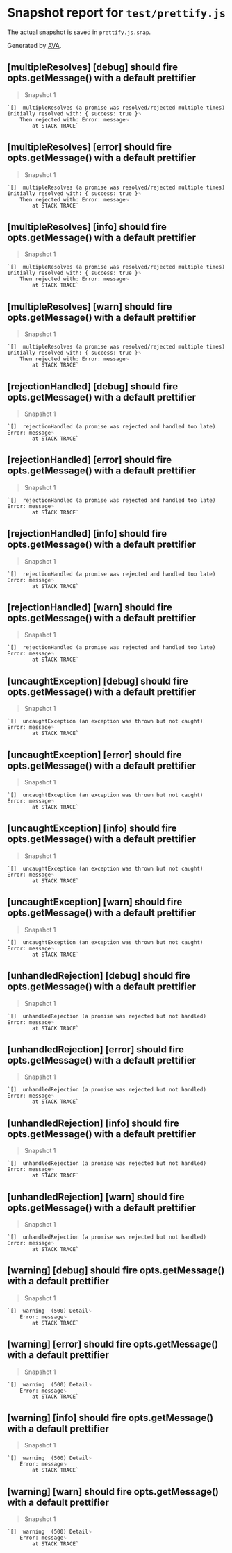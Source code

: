 # Snapshot report for `test/prettify.js`

The actual snapshot is saved in `prettify.js.snap`.

Generated by [AVA](https://ava.li).

## [multipleResolves] [debug] should fire opts.getMessage() with a default prettifier

> Snapshot 1

    `[]  multipleResolves (a promise was resolved/rejected multiple times)  Initially resolved with: { success: true }␊
        Then rejected with: Error: message␊
            at STACK TRACE`

## [multipleResolves] [error] should fire opts.getMessage() with a default prettifier

> Snapshot 1

    `[]  multipleResolves (a promise was resolved/rejected multiple times)  Initially resolved with: { success: true }␊
        Then rejected with: Error: message␊
            at STACK TRACE`

## [multipleResolves] [info] should fire opts.getMessage() with a default prettifier

> Snapshot 1

    `[]  multipleResolves (a promise was resolved/rejected multiple times)  Initially resolved with: { success: true }␊
        Then rejected with: Error: message␊
            at STACK TRACE`

## [multipleResolves] [warn] should fire opts.getMessage() with a default prettifier

> Snapshot 1

    `[]  multipleResolves (a promise was resolved/rejected multiple times)  Initially resolved with: { success: true }␊
        Then rejected with: Error: message␊
            at STACK TRACE`

## [rejectionHandled] [debug] should fire opts.getMessage() with a default prettifier

> Snapshot 1

    `[]  rejectionHandled (a promise was rejected and handled too late)  Error: message␊
            at STACK TRACE`

## [rejectionHandled] [error] should fire opts.getMessage() with a default prettifier

> Snapshot 1

    `[]  rejectionHandled (a promise was rejected and handled too late)  Error: message␊
            at STACK TRACE`

## [rejectionHandled] [info] should fire opts.getMessage() with a default prettifier

> Snapshot 1

    `[]  rejectionHandled (a promise was rejected and handled too late)  Error: message␊
            at STACK TRACE`

## [rejectionHandled] [warn] should fire opts.getMessage() with a default prettifier

> Snapshot 1

    `[]  rejectionHandled (a promise was rejected and handled too late)  Error: message␊
            at STACK TRACE`

## [uncaughtException] [debug] should fire opts.getMessage() with a default prettifier

> Snapshot 1

    `[]  uncaughtException (an exception was thrown but not caught)  Error: message␊
            at STACK TRACE`

## [uncaughtException] [error] should fire opts.getMessage() with a default prettifier

> Snapshot 1

    `[]  uncaughtException (an exception was thrown but not caught)  Error: message␊
            at STACK TRACE`

## [uncaughtException] [info] should fire opts.getMessage() with a default prettifier

> Snapshot 1

    `[]  uncaughtException (an exception was thrown but not caught)  Error: message␊
            at STACK TRACE`

## [uncaughtException] [warn] should fire opts.getMessage() with a default prettifier

> Snapshot 1

    `[]  uncaughtException (an exception was thrown but not caught)  Error: message␊
            at STACK TRACE`

## [unhandledRejection] [debug] should fire opts.getMessage() with a default prettifier

> Snapshot 1

    `[]  unhandledRejection (a promise was rejected but not handled)  Error: message␊
            at STACK TRACE`

## [unhandledRejection] [error] should fire opts.getMessage() with a default prettifier

> Snapshot 1

    `[]  unhandledRejection (a promise was rejected but not handled)  Error: message␊
            at STACK TRACE`

## [unhandledRejection] [info] should fire opts.getMessage() with a default prettifier

> Snapshot 1

    `[]  unhandledRejection (a promise was rejected but not handled)  Error: message␊
            at STACK TRACE`

## [unhandledRejection] [warn] should fire opts.getMessage() with a default prettifier

> Snapshot 1

    `[]  unhandledRejection (a promise was rejected but not handled)  Error: message␊
            at STACK TRACE`

## [warning] [debug] should fire opts.getMessage() with a default prettifier

> Snapshot 1

    `[]  warning  (500) Detail␊
        Error: message␊
            at STACK TRACE`

## [warning] [error] should fire opts.getMessage() with a default prettifier

> Snapshot 1

    `[]  warning  (500) Detail␊
        Error: message␊
            at STACK TRACE`

## [warning] [info] should fire opts.getMessage() with a default prettifier

> Snapshot 1

    `[]  warning  (500) Detail␊
        Error: message␊
            at STACK TRACE`

## [warning] [warn] should fire opts.getMessage() with a default prettifier

> Snapshot 1

    `[]  warning  (500) Detail␊
        Error: message␊
            at STACK TRACE`

